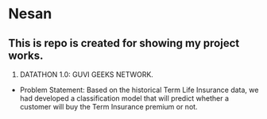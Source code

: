 # Nesan
## This is repo is created for showing my project works.
1. DATATHON 1.0: GUVI GEEKS NETWORK.
- Problem Statement:
Based on the historical Term Life Insurance data, we had developed a classification model that will predict whether a customer will buy the Term Insurance premium or not.
